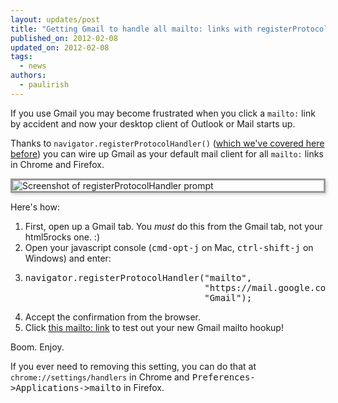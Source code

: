 ```yaml
---
layout: updates/post
title: "Getting Gmail to handle all mailto: links with registerProtocolHandler"
published_on: 2012-02-08
updated_on: 2012-02-08
tags:
  - news
authors:
  - paulirish
---
```

<p>If you use Gmail you may become frustrated when you click a <code>mailto:</code> link by accident and now your desktop client of Outlook or Mail starts up.

Thanks to <code>navigator.registerProtocolHandler()</code> (<a href="http://updates.html5rocks.com/2011/06/Registering-a-custom-protocol-handler">which we've covered here before</a>) you can wire up Gmail as your default mail client for all <code>mailto:</code> links in Chrome  and Firefox.
</p>

<img alt="Screenshot of registerProtocolHandler prompt" src="{{site.baseurl}}/updates/images/2012-02-08-getting-gmail-to-handle-all-mailto-links-with-registerprotocolhandler/registerprotocolhandler-prompt.jpg" style="display:block; margin: 10px auto; border: 3px solid #999; box-shadow: 2px 2px 5px #ccc">

Here's how: 

<ol>
<li>First, open up a Gmail tab. You <em>must</em> do this from the Gmail tab, not your html5rocks one. :)
<li>Open your javascript console (<kbd>cmd-opt-j</kbd> on Mac, <kbd>ctrl-shift-j</kbd> on Windows) and enter:
<li><pre>navigator.registerProtocolHandler("mailto",
                                  "https://mail.google.com/mail/?extsrc=mailto&url=%s",
                                  "Gmail");</pre>
<li>Accept the confirmation from the browser.
<li>Click <a href="mailto:yourbestfriend@example.com?subject=registerProtocolHandler()%20FTW!&amp;body=Check%20out%20what%20I%20learned%20at%20http%3A%2F%2Fupdates.html5rocks.com%2F2012%2F02%2FGetting-Gmail-to-handle-all-mailto-links-with-registerProtocolHandler%0A%0APlus%2C%20flawless%20handling%20of%20the%20subject%20and%20body%20parameters.%20Bonus%20from%20RFC%202368!" target="_blank">this mailto: link</a> to test out your new Gmail mailto hookup!
</ol>

<p>Boom. Enjoy.</p>

<p>If you ever need to removing this setting, you can do that at <code>chrome://settings/handlers</code> in Chrome and <kbd>Preferences->Applications->mailto</kbd> in Firefox.</p>

<br>
